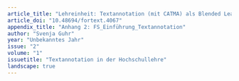 ```yaml
---
article_title: "Lehreinheit: Textannotation (mit CATMA) als Blended Learning"
article_doi: "10.48694/fortext.4067"
appendix_title: "Anhang 2: FS_Einführung_Textannotation"
author: "Svenja Guhr"
year: "Unbekanntes Jahr"
issue: "2"
volume: "1"
issuetitle: "Textannotation in der Hochschullehre"
landscape: true
---
```

